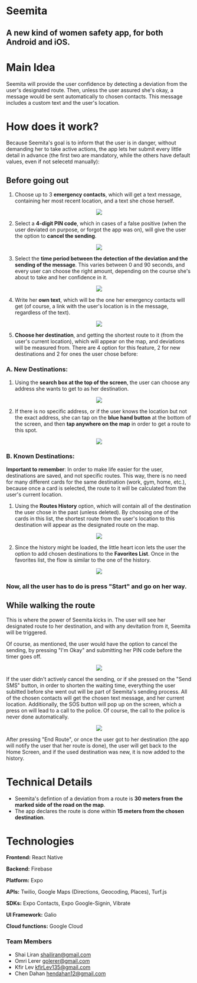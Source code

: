 # Seemita
## A new kind of women safety app, for both Android and iOS.

# Main Idea
Seemita will provide the user confidence by detecting a deviation from the user's designated route. Then, unless the user assured she's okay, a message would be sent automatically to chosen contacts. This message includes a custom text and the user's location.

# How does it work?

Because Seemita's goal is to inform that the user is in danger, without demanding her to take active actions, the app lets her submit every little detail in advance (the first two are mandatory, while the others have default values, even if not selecetd manually):

## Before going out

1.	Choose up to 3 **emergency contacts**, which will get a text message, containing her most recent location, and a text she chose herself.

 <p align="center">
 <img src="https://user-images.githubusercontent.com/71612739/108601795-24427580-73a7-11eb-84ee-c2b280ddd839.gif" />
</p>

2.	Select a **4-digit PIN code**, which in cases of a false positive (when the user deviated on purpose, or forgot the app was on), will give the user the option to **cancel the sending**.

 <p align="center">
 <img src="https://user-images.githubusercontent.com/71612739/108529951-b716dd80-72dd-11eb-9b89-fbbc8bf84288.gif" />
</p>

3.	Select the **time period between the detection of the deviation and the sending of the message**. This varies between 0 and 90 seconds, and every user can choose the right           amount, depending on the course she's about to take and her confidence in it.

<p align="center">
 <img src="https://user-images.githubusercontent.com/71612739/108531427-57213680-72df-11eb-9b14-3a064880e2d4.gif" />
</p>

4.	Write her **own text**, which will be the one her emergency contacts will get (of course, a link with the user's location is in the message, regardless of the text).

<p align="center">
 <img src="https://user-images.githubusercontent.com/71612739/108531762-bbdc9100-72df-11eb-8238-ef82fd376f79.gif" />
</p>

5.	**Choose her destination**, and getting the shortest route to it (from the user's current location), which will appear on the map, and deviations will be measured from. 
    There are 4 option for this feature, 2 for new destinations and 2 for ones the user chose before:

###  A. New Destinations:
  
   1. Using the **search box at the top of the screen**, the user can choose any address she wants to get to as her destination.

<p align="center">
 <img src="https://user-images.githubusercontent.com/71612739/108532857-fa268000-72e0-11eb-97f0-b7ed3f53a2f6.gif" />
</p>
    
   2. If there is no specific address, or if the user knows the location but not the exact address, she can tap on the **blue hand button** at the bottom of the screen, and             then **tap anywhere on the map** in order to get a route to this spot.

<p align="center">
 <img src="https://user-images.githubusercontent.com/71612739/108602405-6ae59f00-73aa-11eb-93e5-4a3ad0f74a06.gif" />
</p>

 ### B. Known Destinations:

  **Important to remember**: In order to make life easier for the user, destinations are saved, and not specific routes. This way, there is no need for many different cards for the same destination (work, gym, home, etc.), because once a card is selected, the route to it will be calculated from the user's current location.

   1. Using the **Routes History** option, which will contain all of the destination the user chose in the past (unless deleted). By choosing one of the cards in this list, the           shortest route from the user's location to this destination will appear as the designated route on the map.

<p align="center">
 <img src="https://user-images.githubusercontent.com/71612739/108602279-d7ac6980-73a9-11eb-82f1-6e3e283d33a7.gif" />
</p>

   2. Since the history might be loaded, the little heart icon lets the user the option to add chosen destinations to the **Favorites List**. Once in the favorites list, the flow is     similar to the one of the history.

<p align="center">
 <img src="https://user-images.githubusercontent.com/71612739/108537701-999a4180-72e6-11eb-80d0-191b51f6591c.gif" />
</p>

### Now, all the user has to do is press "Start" and go on her way.


## While walking the route

This is where the power of Seemita kicks in. The user will see her designated route to her destination, and with any devitation from it, Seemita will be triggered.

Of course, as mentioned, the user would have the option to cancel the sending, by pressing "I'm Okay" and submitting her PIN code before the timer goes off.

<p align="center">
 <img src="https://user-images.githubusercontent.com/71612739/108543244-7e7f0000-72ed-11eb-8080-7b828ac871bb.gif" />
</p>

If the user didn't actively cancel the sending, or if she pressed on the "Send SMS" button, in order to shorten the waiting time, everything the user subitted before she went out will be part of Seemita's sending process. All of the chosen contacts will get the chosen text message, and her current location.
Additionally, the SOS button will pop up on the screen, which a press on will lead to a call to the police. Of course, the call to the police is never done automatically.

<p align="center">
 <img src="https://user-images.githubusercontent.com/71612739/108543553-e6cde180-72ed-11eb-9cea-0341e2678549.gif" />
</p>

After pressing "End Route", or once the user got to her destination (the app will notify the user that her route is done), the user will get back to the Home Screen, and if the used destination was new, it is now added to the history.


# Technical Details

- Seemita's defintion of a deviation from a route is **30 meters from the marked side of the road on the map**.
- The app declares the route is done within **15 meters from the chosen destination**.


# Technologies

**Frontend:** React Native

**Backend:** Firebase

**Platform:** Expo

**APIs:** Twilio, Google Maps (Directions, Geocoding, Places), Turf.js

**SDKs:** Expo Contacts, Expo Google-Signin, Vibrate

**UI Framework:** Galio

**Cloud functions:** Google Cloud


### <a name="team-members"></a>Team Members
* Shai Liran <shailiran@gmail.com>
* Omri Lerer <golerer@gmail.com>
* Kfir Lev <kfirLev135@gmail.com>
* Chen Dahan <hendahan12@gmail.com>

